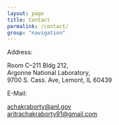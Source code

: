```yaml
---
layout: page
title: Contact
permalink: /contact/
group: "navigation"
---
```


Address:

Room C–211 Bldg 212,  
Argonne National Laboratory,  
9700 S. Cass. Ave,
Lemont, IL 60439

E-Mail:

[achakraborty@anl.gov](mailto:achakraborty@anl.gov)  
[aritrachakraborty91@gmail.com](mailto:aritrachakraborty91@gmail.com)
